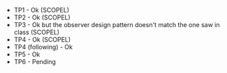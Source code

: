 - TP1 - Ok (SCOPEL)
- TP2 - Ok (SCOPEL)
- TP3 - Ok but the observer design pattern doesn't match the one saw in class (SCOPEL)
- TP4 - Ok (SCOPEL)
- TP4 (following) - Ok
- TP5 - Ok
- TP6 - Pending
